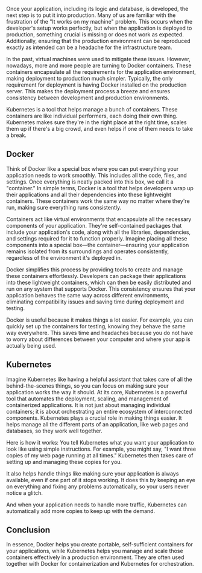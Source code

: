 Once your application, including its logic and database, is developed, the next step is to put it into production. Many of us are familiar with the frustration of the "It works on my machine" problem. This occurs when the developer's setup works perfectly, but when the application is deployed to production, something crucial is missing or does not work as expected. Additionally, ensuring that the production environment can be reproduced exactly as intended can be a headache for the infrastructure team.

In the past, virtual machines were used to mitigate these issues. However, nowadays, more and more people are turning to Docker containers. These containers encapsulate all the requirements for the application environment, making deployment to production much simpler. Typically, the only requirement for deployment is having Docker installed on the production server. This makes the deployment process a breeze and ensures consistency between development and production environments.

Kubernetes is a tool that helps manage a bunch of containers. These containers are like individual performers, each doing their own thing. Kubernetes makes sure they're in the right place at the right time, scales them up if there's a big crowd, and even helps if one of them needs to take a break.

## Docker

Think of Docker like a special box where you can put everything your application needs to work smoothly. This includes all the code, files, and settings. Once everything is neatly packed into this box, we call it a "container."
In simple terms, Docker is a tool that helps developers wrap up their applications and all their dependencies into these lightweight containers. These containers work the same way no matter where they're run, making sure everything runs consistently.

Containers act like virtual environments that encapsulate all the necessary components of your application. They're self-contained packages that include your application's code, along with all the libraries, dependencies, and settings required for it to function properly. Imagine placing all these components into a special box—the container—ensuring your application remains isolated from its surroundings and operates consistently, regardless of the environment it's deployed in.

Docker simplifies this process by providing tools to create and manage these containers effortlessly. Developers can package their applications into these lightweight containers, which can then be easily distributed and run on any system that supports Docker. This consistency ensures that your application behaves the same way across different environments, eliminating compatibility issues and saving time during deployment and testing.

Docker is useful because it makes things a lot easier. For example, you can quickly set up the containers for testing, knowing they behave the same way everywhere. This saves time and headaches because you do not have to worry about differences between your computer and where your app is actually being used.

## Kubernetes

Imagine Kubernetes like having a helpful assistant that takes care of all the behind-the-scenes things, so you can focus on making sure your application works the way it should. At its core, Kubernetes is a powerful tool that automates the deployment, scaling, and management of containerized applications. It is not just about managing individual containers; it is about orchestrating an entire ecosystem of interconnected components. Kubernetes plays a crucial role in making things easier. It helps manage all the different parts of an application, like web pages and databases, so they work well together.

Here is how it works: You tell Kubernetes what you want your application to look like using simple instructions. For example, you might say, "I want three copies of my web page running at all times." Kubernetes then takes care of setting up and managing these copies for you.

It also helps handle things like making sure your application is always available, even if one part of it stops working. It does this by keeping an eye on everything and fixing any problems automatically, so your users never notice a glitch.

And when your application needs to handle more traffic, Kubernetes can automatically add more copies to keep up with the demand.

## Conclusion

In essence, Docker helps you create portable, self-sufficient containers for your applications, while Kubernetes helps you manage and scale those containers effectively in a production environment. They are often used together with Docker for containerization and Kubernetes for orchestration.
